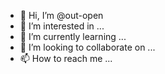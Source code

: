 - 👋 Hi, I’m @out-open
- 👀 I’m interested in ...
- 🌱 I’m currently learning ...
- 💞️ I’m looking to collaborate on ...
- 📫 How to reach me ...

<!---
out-open/out-open is a ✨ special ✨ repository because its `README.md` (this file) appears on your GitHub profile.
You can click the Preview link to take a look at your changes.
--->
